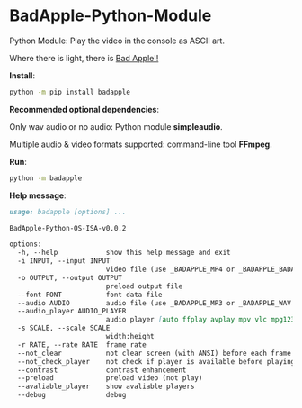# BadApple-Python-Module

Python Module: Play the video in the console as ASCII art.

Where there is light, there is [Bad Apple!!][ba]

**Install**: 

```sh
python -m pip install badapple
```

**Recommended optional dependencies**: 

Only wav audio or no audio: Python module **simpleaudio**.

Multiple audio & video formats supported: command-line tool **FFmpeg**.

**Run**:

```sh
python -m badapple
```

**Help message**:

```markdown
usage: badapple [options] ... 

BadApple-Python-OS-ISA-v0.0.2

options:
  -h, --help            show this help message and exit
  -i INPUT, --input INPUT
                        video file (use _BADAPPLE_MP4 or _BADAPPLE_BADAPPLE to load built-in video)
  -o OUTPUT, --output OUTPUT
                        preload output file
  --font FONT           font data file
  --audio AUDIO         audio file (use _BADAPPLE_MP3 or _BADAPPLE_WAV to load built-in audio)
  --audio_player AUDIO_PLAYER
                        audio player [auto ffplay avplay mpv vlc mpg123 cmus simpleaudio pyaudio playsound pydub]
  -s SCALE, --scale SCALE
                        width:height
  -r RATE, --rate RATE  frame rate
  --not_clear           not clear screen (with ANSI) before each frame
  --not_check_player    not check if player is available before playing
  --contrast            contrast enhancement
  --preload             preload video (not play)
  --avaliable_player    show avaliable players
  --debug               debug
```

[ba]: https://www.youtube.com/watch?v=FtutLA63Cp8
